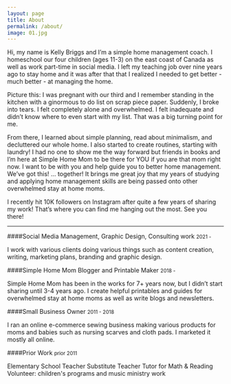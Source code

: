 ```yaml
---
layout: page
title: About
permalink: /about/
image: 01.jpg
---
```


Hi, my name is Kelly Briggs and I’m a simple home management coach. I homeschool our four children (ages 11-3) on the east coast of Canada as well as work part-time in social media. I left my teaching job over nine years ago to stay home and it was after that that I realized I needed to get better - much better - at managing the home.

Picture this: I was pregnant with our third and I remember standing in the kitchen with a ginormous to do list on scrap piece paper. Suddenly, I broke into tears. I felt completely alone and overwhelmed. I felt inadequate and didn’t know where to even start with my list. That was a big turning point for me.

From there, I learned about simple planning, read about minimalism, and decluttered our whole home. I also started to create routines, starting with laundry! I had no one to show me the way forward but friends in books and I’m here at Simple Home Mom to be there for YOU if you are that mom right now. I want to be with you and help guide you to better home management. We’ve got this! … together! It brings me great joy that my years of studying and applying home management skills are being passed onto other overwhelmed stay at home moms.

I recently hit 10K followers on Instagram after quite a few years of sharing my work! That’s where you can find me hanging out the most. See you there!

***

####Social Media Management, Graphic Design, Consulting work
<small>2021 -</small>

I work with various clients doing various things such as content creation, writing, marketing plans, branding and graphic design.

####Simple Home Mom Blogger and Printable Maker
<small>2018 -</small>

Simple Home Mom has been in the works for 7+ years now, but I didn’t start sharing until 3-4 years ago. I create helpful printables and guides for overwhelmed stay at home moms as well as write blogs and newsletters.

####Small Business Owner
<small>2011 - 2018 </small>

I ran an online e-commerce sewing business making various products for moms and babies such as nursing scarves and cloth pads. I marketed it mostly all online.

####Prior Work
<small>prior 2011</small>

Elementary School Teacher
Substitute Teacher
Tutor for Math & Reading
Volunteer: children's programs and music ministry work
